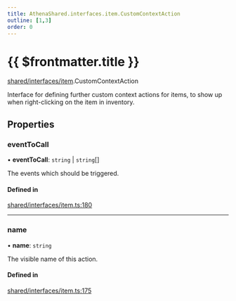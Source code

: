 ```yaml
---
title: AthenaShared.interfaces.item.CustomContextAction
outline: [1,3]
order: 0
---
```


# {{ $frontmatter.title }}


[shared/interfaces/item](../modules/shared_interfaces_item.md).CustomContextAction

Interface for defining further custom context actions for items,
to show up when right-clicking on the item in inventory.

## Properties

### eventToCall

• **eventToCall**: `string` \| `string`[]

The events which should be triggered.

#### Defined in

[shared/interfaces/item.ts:180](https://github.com/Stuyk/altv-athena/blob/d68aa20/src/core/shared/interfaces/item.ts#L180)

___

### name

• **name**: `string`

The visible name of this action.

#### Defined in

[shared/interfaces/item.ts:175](https://github.com/Stuyk/altv-athena/blob/d68aa20/src/core/shared/interfaces/item.ts#L175)
